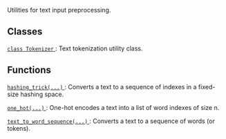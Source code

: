 Utilities for text input preprocessing.



## Classes
[ `class Tokenizer` ](https://tensorflow.google.cn/api_docs/python/tf/keras/preprocessing/text/Tokenizer): Text tokenization utility class.



## Functions
[ `hashing_trick(...)` ](https://tensorflow.google.cn/api_docs/python/tf/keras/preprocessing/text/hashing_trick): Converts a text to a sequence of indexes in a fixed-size hashing space.

[ `one_hot(...)` ](https://tensorflow.google.cn/api_docs/python/tf/keras/preprocessing/text/one_hot): One-hot encodes a text into a list of word indexes of size n.

[ `text_to_word_sequence(...)` ](https://tensorflow.google.cn/api_docs/python/tf/keras/preprocessing/text/text_to_word_sequence): Converts a text to a sequence of words (or tokens).

